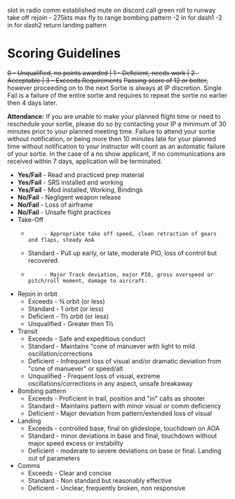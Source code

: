 slot in
radio comm established
mute on discord
call green
roll to runway
take off
rejoin - 275kts max
fly to range
bombing pattern
-2 in for dash1
-2 in for dash2
return
landing pattern


# Scoring Guidelines
~~0 - Unqualified, no points awarded | 1 - Deficient, needs work | 2 - Acceptable | 3 - Exceeds Requirements~~
~~Passing score of 12 or better,~~ however proceeding on to the next Sortie is always at IP discretion.
Single Fail is a failure of the entire sortie and requires to repeat the sortie no earlier then 4 days later.

**Attendance:** If you are unable to make your planned flight time or need to reschedule your sortie, please do so by contacting your IP a minimum of 30 minutes prior to your planned meeting time. Failure to attend your sortie without notification, or being more then 10 minutes late for your planned time without notification to your instructor will count as an automatic failure of your sortie. In the case of a no show applicant, if no communications are received within 7 days, application will be terminated.

- **Yes/Fail** - Read and practiced prep material 
- **Yes/Fail** - SRS installed and working 
- **Yes/Fail** - Mod installed, Working, Bindings 
- **No/Fail** - Negligent weapon release
- **No/Fail** - Loss of airframe
- **No/Fail** - Unsafe flight practices
- Take-Off 
  -          - Appropriate take off speed, clean retraction of gears and flaps, steady AoA
  - Standard - Pull up early, or late, moderate PIO, loss of control but recovered.
  -          - Major Track deviation, major PIO, gross overspeed or pitch/roll moment, damage to aircraft.
- Rejoin in orbit
  - Exceeds - ¾ orbit (or less)
  - Standard - 1 orbit (or less)
  - Deficient - 1½ orbit (or less)
  - Unqualified - Greater then 1½
- Transit
  - Exceeds - Safe and expeditious conduct
  - Standard - Maintains "cone of manuever with light to mild oscillation/corrections
  - Deficient - Infrequent loss of visual and/or dramatic deviation from "cone of manuever" or speed/alt
  - Unqualified - Frequent loss of visual, extreme oscillations/corrections in any aspect, unsafe breakaway
- Bombing pattern
  - Exceeds - Proficient in trail, position and "in" calls as shooter
  - Standard - Maintains pattern with minor visual or comm deficiency
  - Deficient - Major deviation from pattern/extended loss of visual
- Landing
  - Exceeds - controlled base, final on glideslope, touchdown on AOA
  - Standard - minor deviations in base and final, touchdown without major speed excess or instability
  - Deficient - moderate to severe deviations on base or final. Landing out of parameters
- Comms
  - Exceeds - Clear and concise
  - Standard - Non standard but reasonably effective
  - Deficient - Unclear, frequently broken, non responsive
